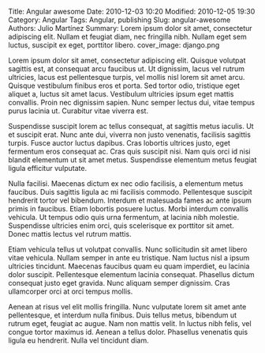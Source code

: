 Title: Angular awesome
Date: 2010-12-03 10:20
Modified: 2010-12-05 19:30
Category: Angular
Tags: Angular, publishing
Slug: angular-awesome
Authors: Julio Martínez
Summary: Lorem ipsum dolor sit amet, consectetur adipiscing elit. Nullam et feugiat diam, nec fringilla nibh. Nullam eget sem luctus, suscipit ex eget, porttitor libero.
cover_image: django.png



Lorem ipsum dolor sit amet, consectetur adipiscing elit. Quisque volutpat sagittis est, at consequat arcu faucibus ut. Ut dignissim, lacus vel rutrum ultricies, lacus est pellentesque turpis, vel mollis nisl lorem sit amet arcu. Quisque vestibulum finibus eros et porta. Sed tortor odio, tristique eget aliquet a, luctus sit amet lacus. Vestibulum ultricies ipsum eget mattis convallis. Proin nec dignissim sapien. Nunc semper lectus dui, vitae tempus purus lacinia ut. Curabitur vitae viverra est.

Suspendisse suscipit lorem ac tellus consequat, at sagittis metus iaculis. Ut et suscipit erat. Nunc ante dui, viverra non justo venenatis, facilisis sagittis turpis. Fusce auctor luctus dapibus. Cras lobortis ultrices justo, eget fermentum eros consequat ac. Cras quis suscipit nisi. Nam quis orci id nisi blandit elementum ut sit amet metus. Suspendisse elementum metus feugiat ligula efficitur vulputate.

Nulla facilisi. Maecenas dictum ex nec odio facilisis, a elementum metus faucibus. Duis sagittis ligula ac mi facilisis commodo. Pellentesque suscipit hendrerit tortor vel bibendum. Interdum et malesuada fames ac ante ipsum primis in faucibus. Etiam lobortis posuere luctus. Morbi interdum convallis vehicula. Ut tempus odio quis urna fermentum, at lacinia nibh molestie. Suspendisse ultricies enim orci, quis scelerisque ex porttitor sit amet. Donec mattis lectus vel rutrum mattis.

Etiam vehicula tellus ut volutpat convallis. Nunc sollicitudin sit amet libero vitae vehicula. Nullam semper in ante eu tristique. Nam luctus nisl a ipsum ultricies tincidunt. Maecenas faucibus quam eu quam imperdiet, eu lacinia dolor suscipit. Pellentesque elementum lacinia consequat. Phasellus dictum consequat justo eget gravida. Nunc aliquam semper dignissim. Cras ullamcorper orci at orci tempus mollis.

Aenean at risus vel elit mollis fringilla. Nunc vulputate lorem sit amet ante pellentesque, et interdum nulla finibus. Duis tellus metus, bibendum ut rutrum eget, feugiat ac augue. Nam non mattis velit. In luctus nibh felis, vel congue tortor maximus id. Aenean a tellus dolor. Phasellus venenatis quis ligula eu hendrerit. Nulla vel tincidunt diam. 